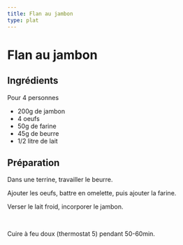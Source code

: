 ```yaml
---
title: Flan au jambon
type: plat
---
```


# Flan au jambon

<div class="ingredients" markdown="1">

## Ingrédients
 
Pour 4 personnes 
 - 200g de jambon
 - 4 oeufs
 - 50g de farine
 - 45g de beurre
 - 1/2 litre de lait
 
</div>

<div class="preparation" markdown="1">

## Préparation

Dans une terrine, travailler le beurre.

Ajouter les oeufs, battre en omelette, puis ajouter la farine.

Verser le lait froid, incorporer le jambon.

<br>

Cuire à feu doux (thermostat 5) pendant 50-60min.

</div>